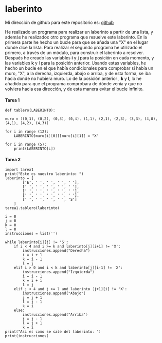 # laberinto

Mi dirección de github para este repositorio es: [ github](https://github.com/GonzaloGmv/laberinto)

He realizado un programa para realizar un laberinto a partir de una lista, y además he realizadoo otro programa que resuelve este laberinto. En la primera parte he hecho un bucle para que se añada una "X" en el lugar donde dice la lista. Para realizar el segundo programa he utilizado el primero, a través de un módulo, para construir el laberinto a resolver. Después he creado las variables **i** y **j** para la posición en cada momento, y las variables **k** y **l** para la posición anterior. Usando estas variables, he hecho un bucle en el que había condicionales para comprobar si había un muro, "X", a la derecha, izquierda, abajo o arriba, y de esta forma, se iba hacia donde no hubiera muro. Lo de la posición anterior , **k** y **l**, lo he añadido para que el programa comprobara de dónde venía y que no volviera hacia esa dirección, y de esta manera evitar el bucle infinito.

#### Tarea 1
```
def tablero(LABERINTO):

muro = ((0,1), (0,2), (0,3), (0,4), (1,1), (2,1), (2,3), (3,3), (4,0), (4,1), (4,2), (4,3))

for i in range (12):
    LABERINTO[muro[i][0]][muro[i][1]] = "X"

for i in range (5):
    print(LABERINTO[i])
```
#### Tarea 2
```
import tarea1
print("Este es nuestro laberinto: ")
laberinto = [
        ['E', ' ', ' ', ' ', ' '], 
        [' ', ' ', ' ', ' ', ' '],
        [' ', ' ', ' ', ' ', ' '], 
        [' ', ' ', ' ', ' ', ' '], 
        [' ', ' ', ' ', ' ', 'S']
    ]
tarea1.tablero(laberinto)

i = 0
j = 0
k = 0
l = 0
instrucciones = list('')

while laberinto[i][j] != 'S':
    if i < 4 and i >= k and laberinto[j][i+1] != 'X':
        instrucciones.append("Derecha")
        i = i + 1
        k = i - 1
        l = j
    elif i > 0 and i < k and laberinto[j][i-1] != 'X':
        instrucciones.append("Izquierda")
        i = i - 1
        k = i + i
        l = j
    elif j < 4 and j >= l and laberinto [j+1][i] != 'X':
        instrucciones.append("Abajo")
        j = j + 1
        l = j - 1
        k = i
    else:
        instrucciones.append("Arriba")
        j = j - 1
        l = j + 1
        k = i
print("Asi es como se sale del laberinto: ")
print(instrucciones)
```
